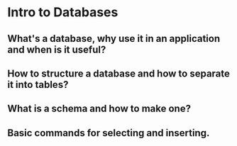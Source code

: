 # Intro to Databases

## What's a database, why use it in an application and when is it useful?

## How to structure a database and how to separate it into tables?

## What is a schema and how to make one?

## Basic commands for selecting and inserting.
